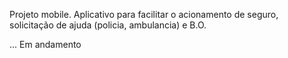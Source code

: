 Projeto mobile.
Aplicativo para facilitar o acionamento de seguro, solicitação de ajuda (policia, ambulancia) e B.O.

... Em andamento
